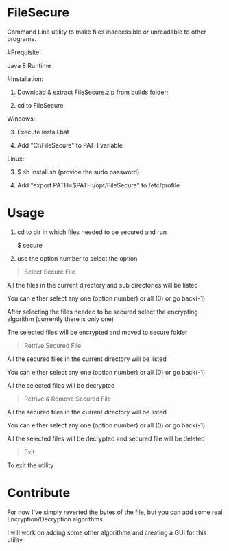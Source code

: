 # FileSecure
Command Line utility to make files inaccessible or unreadable to other programs.

#Prequisite:

Java 8 Runtime

#Installation:

1. Download & extract FileSecure.zip from builds folder;

2. cd to FileSecure

Windows:

3. Execute install.bat

4. Add "C:\FileSecure\" to PATH variable 

Linux:

3. $ sh install.sh (provide the sudo password)

4. Add "export PATH=$PATH:/opt/FileSecure" to /etc/profile

# Usage

1. cd to dir in which files needed to be secured and run

    $ secure

2. use the option number to select the option


> Select Secure File

All the files in the current directory and sub directories will be listed

You can either select any one (option number) or all (0) or go back(-1)

After selecting the files needed to be secured select the encrypting algorithm (currently there is only one)

The selected files will be encrypted and moved to secure folder


> Retrive Secured File

All the secured files in the current directory will be listed

You can either select any one (option number) or all (0) or go back(-1)

All the selected files will be decrypted


> Retrive & Remove Secured File

All the secured files in the current directory will be listed

You can either select any one (option number) or all (0) or go back(-1)

All the selected files will be decrypted and secured file will be deleted


> Exit

To exit the utility


# Contribute

For now I've simply reverted the bytes of the file, but you can add some real Encryption/Decryption algorithms.


I will work on adding some other algorithms and creating a GUI for this utility